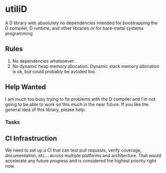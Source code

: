 # utiliD
A D library with absolutely no dependencies intended for boostrapping the D compiler, D runtime, and other libraries or for bare-metal systems programming

## Rules
1. No dependencies whatsoever.
2. No dynamic heap memory allocation.  Dynamic stack memory allocation is ok, but could probably be avoided too.

## Help Wanted
I am much too busy trying to fix problems with the D compiler and I'm not going to be able to work on this much in the near future.
If you like the general idea of this library, please help.

### Tasks

## CI Infrastruction
We need to set up a CI that can test pull requests, verify coverage, documentation, etc... across multiple platforms and architecture.  That would accelerate any future progress and is considered the highest priority right now.
